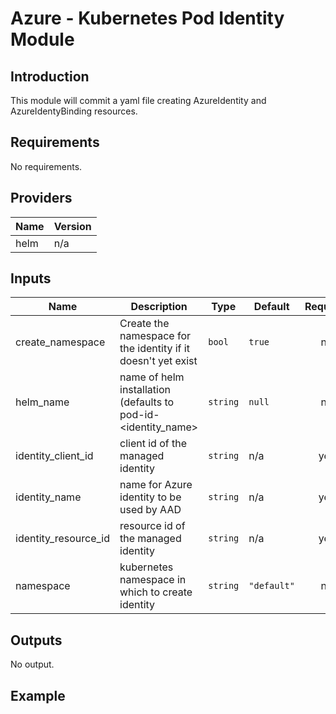 # Azure - Kubernetes Pod Identity Module

## Introduction

This module will commit a yaml file creating AzureIdentity and AzureIdentyBinding resources.
<br />

<!--- BEGIN_TF_DOCS --->
## Requirements

No requirements.

## Providers

| Name | Version |
|------|---------|
| helm | n/a |

## Inputs

| Name | Description | Type | Default | Required |
|------|-------------|------|---------|:--------:|
| create\_namespace | Create the namespace for the identity if it doesn't yet exist | `bool` | `true` | no |
| helm\_name | name of helm installation (defaults to pod-id-<identity\_name> | `string` | `null` | no |
| identity\_client\_id | client id of the managed identity | `string` | n/a | yes |
| identity\_name | name for Azure identity to be used by AAD | `string` | n/a | yes |
| identity\_resource\_id | resource id of the managed identity | `string` | n/a | yes |
| namespace | kubernetes namespace in which to create identity | `string` | `"default"` | no |

## Outputs

No output.

<!--- END_TF_DOCS --->
## Example
